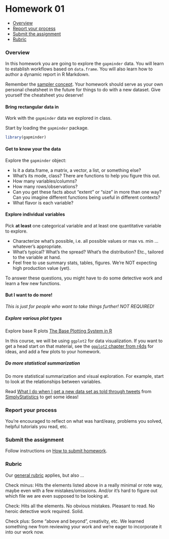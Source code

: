Homework 01
================

-   [Overview](#overview)
-   [Report your process](#report-your-process)
-   [Submit the assignment](#submit-the-assignment)
-   [Rubric](#rubric)

### Overview

In this homework you are going to explore the `gapminder` data. You will
learn to establish workflows based on `data.frame`. You will also learn
how to author a dynamic report in R Markdown.

Remember the [sampler
concept](http://en.wikipedia.org/wiki/Sampler_(needlework)). Your
homework should serve as your own personal cheatsheet in the future for
things to do with a new dataset. Give yourself the cheatsheet you
deserve!

#### Bring rectangular data in

Work with the `gapminder` data we explored in class.

Start by loading the `gapminder` package.

``` r
library(gapminder)
```

#### Get to know your the data

Explore the `gapminder` object:

-   Is it a data.frame, a matrix, a vector, a list, or something else?
-   What’s its mode, class? There are functions to help you figure this
    out.
-   How many variables/columns?
-   How many rows/observations?
-   Can you get these facts about “extent” or “size” in more than one
    way? Can you imagine different functions being useful in different
    contexts?
-   What flavor is each variable?

#### Explore individual variables

Pick **at least** one categorical variable and at least one quantitative
variable to explore.

-   Characterize what’s possible, i.e. all possible values or max
    vs. min … whatever’s appropriate.
-   What’s typical? What’s the spread? What’s the distribution? Etc.,
    tailored to the variable at hand.
-   Feel free to use summary stats, tables, figures. We’re NOT expecting
    high production value (yet).

To answer these questions, you might have to do some detective work and
learn a few new functions.

#### But I want to do more!

*This is just for people who want to take things further! NOT REQUIRED!*

##### Explore various plot types

Explore base R plots [The Base Plotting System in
R](https://bookdown.org/rdpeng/exdata/the-base-plotting-system-1.html)

In this course, we will be using `ggplot2` for data visualization. If
you want to get a head start on that material, see the [`ggplot2`
chapter from r4ds](https://r4ds.had.co.nz/data-visualisation.html) for
ideas, and add a few plots to your homework.

##### Do more statistical summarization

Do more statistical summarization and visual exploration. For example,
start to look at the relationships between variables.

Read [What I do when I get a new data set as told through
tweets](http://simplystatistics.org/2014/06/13/what-i-do-when-i-get-a-new-data-set-as-told-through-tweets/)
from [SimplyStatistics](http://simplystatistics.org) to get some ideas!

### Report your process

You’re encouraged to reflect on what was hard/easy, problems you solved,
helpful tutorials you read, etc.

### Submit the assignment

Follow instructions on [How to submit homework](general-rubric.md).

### Rubric

Our [general rubric](general-rubric.md) applies, but also …

Check minus: Hits the elements listed above in a really minimal or rote
way, maybe even with a few mistakes/omissions. And/or it’s hard to
figure out which file we are even supposed to be looking at.

Check: Hits all the elements. No obvious mistakes. Pleasant to read. No
heroic detective work required. Solid.

Check plus: Some “above and beyond”, creativity, etc. We learned
something new from reviewing your work and we’re eager to incorporate it
into our work now.
